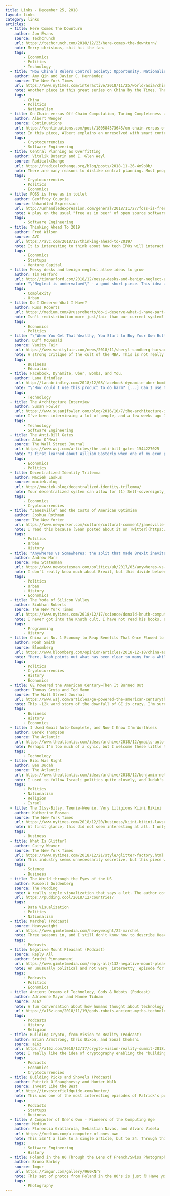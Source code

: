 ```yaml
---
title: Links - December 25, 2018
layout: links
category: links
articles:
  - title: Here Comes The Downturn
    author: Jon Evans
    source: Techcrunch
    url: https://techcrunch.com/2018/12/23/here-comes-the-downturn/
    note: Merry christmas, shit hit the fan.
    tags:
        - Economics
        - Politics
        - Technology
  - title: "How China’s Rulers Control Society: Opportunity, Nationalism, Fear"
    author: Amy Qin and Javier C. Hernández
    source: The New York Times
    url: https://www.nytimes.com/interactive/2018/11/25/world/asia/china-freedoms-control.html
    note: Another piece in this great series on China by the Times. There's so much packed in here and in the rest of the series that I don't even know what to highlight. Just go read it.
    tags:
        - China
        - Politics
        - Nationalism
  - title: On-Chain versus Off-Chain Computation, Turing Completeness and Zero Knowledge Proofs
    author: Albert Wenger
    source: Continuations
    url: https://continuations.com/post/180584573645/on-chain-versus-off-chain-computation-turing
    note: In this piece, Albert explains an unresolved with smart contracts. He asks, "will a new smart contract cause any existing smart contract to misbehave?" This is a problem I hadn't thought about until now, and it made me wonder, what are some blockchain projects trying to solve for this?
    tags:
        - Cryptocurrencies
        - Software Engineering
  - title: Central Planning as Overfitting
    author: Vitalik Buterin and E. Glen Weyl
    source: RadicalxChange
    url: https://radicalxchange.org/blog/posts/2018-11-26-4m9b8b/
    note: There are many reasons to dislike central planning. Most people arguing against it usually point to the [economic calculation problem](https://en.wikipedia.org/wiki/Economic_calculation_problem) and the fact that even if the required data could be collated, which is on its own impossible, we wouldn't have the compute power to make optimal decisions, so instead we should offload this process to markets. In this piece, Buterin and Weyl make an analogy to a [common failure mode](https://en.wikipedia.org/wiki/Overfitting) in statistically inferred systems (not necessarily machine learned) that is even easier to accept. I had not thought about it before, and found it very insightful. In short, they argue that systems with simpler designs, particularly those with less knobs for bureaucrats to fiddle with, are better. Our experience of highly complex systems don't generalize well, so we should aim for less parameters to tune. This in turn also has the advantage of making systems less prone to corruption, since it is harder for the person behind the wheel to hide their actions behind the complex interaction effects of the system. Lastly, they discuss the differences between simple and familiar systems, and how a lot of the structures that organize our lives are actually quite complicated, but we're used to them. You can consider the essay a proposal to apply Occam's razor to political economy.
    tags:
        - Cryptocurrencies
        - Politics
        - Economics
  - title: FOSS is free as in toilet
    author: Geoffroy Couprie
    source: Unhandled Expression
    url: http://unhandledexpression.com/general/2018/11/27/foss-is-free-as-in-toilet.html
    note: A play on the usual "free as in beer" of open source software, denouncing the tragedy of the commons implied by the organization system as it is today. "Let’s own up to the absurdity of talking about a personal freedom that depends mainly on hidden people working for free."
    tags:
        - Software Engineering
  - title: Thinking Ahead To 2019
    author: Fred Wilson
    source: AVC
    url: https://avc.com/2018/12/thinking-ahead-to-2019/
    note: It is interesting to think about how tech IPOs will interact with the bear market of the past few weeks. Here Fred argues that it's about time for the private and public markets to sync up once again, and that the startup sector is well positioned to make things work. I'm not so sure.
    tags:
        - Economics
        - Startups
        - Venture Capital
  - title: Messy desks and benign neglect allow ideas to grow
    author: Tim Harford
    url: http://timharford.com/2018/12/messy-desks-and-benign-neglect-allow-ideas-to-grow/
    note: "\"Neglect is undervalued\" - a good short piece. This idea applies to family life, to office productivity, and even urban design. If a space is too controlled, there's no room for emergent behavior."
    tags:
        - Complexity
        - Urban
  - title: Do I Deserve What I Have?
    author: Russ Roberts
    url: https://medium.com/@russroberts/do-i-deserve-what-i-have-part-i-6553091dd85c
    note: Isn't redistribution more just/fair than our current system? What kind of perverse incentives does it introduce? How do we avoid free-loading? And how do we make sure that redistributive taxation doesn't deter innovation and entrepreneurship? As usual, Russ does a good job of asking the big questions and answering them smartly, with simple words. Don't miss out on [Part II](https://medium.com/@russroberts/do-i-deserve-what-i-have-part-ii-9ee3ce75b46e), while we wait for the third installment.
    tags:
        - Economics
        - Politics
  - title: "\"When You Get That Wealthy, You Start to Buy Your Own Bullshit\": The Miseducation of Sheryl Sandberg"
    author: Duff McDonald
    source: Vanity Fair
    url: https://www.vanityfair.com/news/2018/11/sheryl-sandberg-harvard-business-school-leadership
    note: A strong critique of the cult of the MBA. This is not really about Sandberg, who sadly is just the scapegoat, but about the ethics of business, and the problems that arise from the antinomy of objective profit-seeking and subjective value-judgement. The author blames [the great man theory](https://en.wikipedia.org/wiki/Great_man_theory) as rehashed by HBS for many of the woes of the industry. I disagree with a lot of what's said here. In the end nothing gets done without _someone_ making decisions, and I don't think the case method pretends to have The One Objectively Correct Answer, but it's good to think about how respected institutions can improve.
    tags:
        - Business
        - Education
  - title: Facebook, Dynamite, Uber, Bombs, and You.
    author: Lana Brindley
    url: http://lanabrindley.com/2018/12/08/facebook-dynamite-uber-bombs-and-you
    note: "\"How could I use this product to do harm? [...] Can I use this platform, this API, this plugin, this app, this feature  to do something that, as reasonable moral human beings, we feel a little uncomfortable about?\" These questions matter. The author's point is these things shouldn't exist, but instead that there are trade-offs in building them. We should think more about trade-offs."
    tags:
        - Technology
  - title: The Architecture Interview
    author: Susan Fowler
    url: https://www.susanjfowler.com/blog/2016/10/7/the-architecture-interview
    note: I've been interviewing a lot of people, and a few weeks ago I was asked to cover architecture for the first time. I had never built a distributed system until I started working at Apple. Sure, I'd used Heroku with a Redis instance and a Postgres DB, but all of that was totally abstracted away from me. Reading this was an eye-opener as to how much I've learned in the past few years, and it made me reflect on some of the interviews I had while switching teams - even two years ago I already felt skilled at systems design, and that experience is rare. Working at a place like Apple can really distort your perception of what's normal.
    tags:
        - Technology
        - Software Engineering
  - title: The Anti-Bill Gates
    author: Adam O’Neal
    source: The Wall Street Journal
    url: https://www.wsj.com/articles/the-anti-bill-gates-1544227025
    note: "I first learned about William Easterly when one of my econ professors handed me his book, _The Elusive Quest for Growth: Economists' Adventures and Misadventures in the Tropics_. I read that a few years ago, and by now have forgotten many of its anecdotes, but its key point resonated with me and shaped a lot of my intuition behind economics. Essentially, Easterly shows that the classic top-down technocratic solutions that make up foreign aid tend to backfire in unexpected ways because they're full of perverse incentives for businesses, bureaucrats, and individuals alike. The headline, and part of the article, opposes his views to those of Bill Gates which is gimmicky and click-baity, but the content is substantial. For a deeper dive into Easterly's thought, check out his [Econtalk episodes](https://www.econlib.org/econtalk-by-featured-guest-and-letter/?selected_letter=E#WilliamEasterly), or obviously check out his actual work EQG is a pretty easy read."
    tags:
        - Economics
        - Politics
  - title: Decentralized Identity Trilemma
    author: Maciek Laskus
    source: maciek.blog
    url: http://maciek.blog/decentralized-identity-trilemma/
    note: Your decentralized system can allow for (1) Self-sovereignty, (2) Privacy-preservation, (3) Sybil-resistance. Pick two.
    tags:
        - Economics
        - Cryptocurrencies
  - title: “Janesville” and the Costs of American Optimism
    author: Joshua Rothman
    source: The New Yorker
    url: https://www.newyorker.com/culture/cultural-comment/janesville-and-the-dangers-of-american-optimism
    note: I read this because [Sean posted about it on Twitter](https://twitter.com/SeanLavery/status/1073623811881398273). Turns out his family comes from there, which I didn't know until after I read the article and told him I was adding this to my to-read pile. I have a very hard time understanding company towns. This book will be a good start.
    tags:
        - Politics
        - Urban
        - History
  - title: "Anywheres vs Somewheres: the split that made Brexit inevitable"
    author: Andrew Marr
    source: New Statesman
    url: https://www.newstatesman.com/politics/uk/2017/03/anywheres-vs-somewheres-split-made-brexit-inevitable
    note: I don't really know much about Brexit, but this divide between "any-wheres" and "some-wheres" is an interesting one. For a while, I've been making a similar argument about the cosmopolitan urban elites vs secluded rural communities elsewhere in the world.
    tags:
        - Politics
        - Urban
        - History
        - Economics
  - title: The Yoda of Silicon Valley
    author: Siobhan Roberts
    source: The New York Times
    url: https://www.nytimes.com/2018/12/17/science/donald-knuth-computers-algorithms-programming.html
    note: I never got into the Knuth cult, I have not read his books, and don't pretend to know much about his research, but I know he's a highly influential figure who changed the field of computer scince again and again in the last ~60 years. Reading about him, and how he spends his time these days was fascinating.
    tags:
        - Programming
        - History
  - title: China as No. 1 Economy to Reap Benefits That Once Flowed to U.S.
    author: Noah Smith
    source: Bloomberg
    url: https://www.bloomberg.com/opinion/articles/2018-12-18/china-as-no-1-economy-to-reap-benefits-that-once-flowed-to-u-s
    note: "Here, Noah points out what has been clear to many for a while: China is already the main world power, and the trend says that's not gonna change. Still wrapping my head around the obvious implications & struggling to understand 2nd/3rd order effects. It made me think of [this piece](https://www.nytimes.com/2018/12/18/business/dealbook/digital-reserve-currency.html) by Brian Brooks, the chief legal officer of Coinbase. If the replacement of the USD as the world reserve currency is a real worry near-term, it would be a good strategy for the US to push for a non-sovereign-backed currency instead of ceding the position to China. It's like a kid, who knowing he's lost the game, grabs the ball and takes it home with him early."
    tags:
        - Politics
        - Cryptocurrencies
        - History
        - Economics
  - title: GE Powered the American Century—Then It Burned Out
    author: Thomas Gryta and Ted Mann
    source: The Wall Street Journal
    url: https://www.wsj.com/articles/ge-powered-the-american-centurythen-it-burned-out-11544796010
    note: This ~12k word story of the downfall of GE is crazy. I'm sure someone has studied it well, but don't conglomerates go totally in the opposite direction of Coasian theory of the firm? Odd that the paper it comes from was written in the golden era of conglomerates. The section on GE Capital overtaking the industrial “real economy” branch of GE has a lot of echoes of Braeburn Capital. Odd to think of the financialization of industrial giants.
    tags:
        - Business
        - History
        - Economics
  - title: I Used Gmail Auto-Complete, and Now I Know I’m Worthless
    author: Derek Thompson
    source: The Atlantic
    url: https://www.theatlantic.com/ideas/archive/2018/12/gmails-auto-complete-feature-makes-us-feel-like-robots/578155/
    note: Perhaps I'm too much of a cynic, but I welcome these little time saving technologies. They help me more than they make me doubt my humanity. Thompson says near the end that "to see these technologies in action is to be confronted with the fact that we are not so very special or unique." Good, someone had to break it to us.
    tags:
        - Technology
  - title: Bibi Was Right
    author: Ben Judah
    source: The Atlantic
    url: https://www.theatlantic.com/ideas/archive/2018/12/benjamin-netanyahu-predicted-rise-authoritarianism/578374/
    note: I used to follow Israeli politics quite closely, and Judah's reflections here echo a lot of my own opinions. I remember grasping, as a 15 or 16 year old, for the first time grasping that Israel can't be both democratic and Jewish in the long run, and how that realization changed so much of my world view. The world is going in a strange direction.
    tags:
        - Politics
        - Nationalism
        - Religion
        - Israel
  - title: The Itsy-Bitsy, Teenie-Weenie, Very Litigious Kiini Bikini
    author: Katherine Rosman
    source: The New York Times
    url: https://www.nytimes.com/2018/12/20/business/kiini-bikini-lawsuit-ipek-irgit-solange-ferrarini.html
    note: At first glance, this did not seem interesting at all. I only read it because several people I respect brought it up on Twitter as a great read, and it was! TL;DR this is a crazy story about a turkish woman who started a fashion company that sold a ton of really high end bikinis, then a bunch of companies like Victorias Secret and Neiman Marcus started copying her, so she sued them over it. In the end, she settled with VS, but it turns out she had copied the design herself from a woman in Brazil who sells bikinis at the beach, and there’s a whole legal shit-show about what copyright is supposed to be surrounding this case. Super interesting.
    tags:
        - Business
  - title: What Is Glitter?
    author: Caity Weaver
    source: The New York Times
    url: https://www.nytimes.com/2018/12/21/style/glitter-factory.html
    note: This industry seems unnecessarily secretive, but this piece was pretty fun. It's good science writing, although, I have to say, the self-deprecating tone felt a bit out of place for the NYT. I had never really thought about how glitter is made, and had always assumed it was some kind of shredded/pulverized metal. I guess it makes sense that it's mainly plastic, since that's much cheaper, but, again, I'd  never thought of it.
    tags:
        - Science
        - Business
  - title: The World through the Eyes of the US
    author: Russell Goldenberg
    source: The Pudding
    note: A really simple visualization that says a lot. The author combed through 741,576 section front headlines since 1900, looking for which country got the most mentions in any given month. It's pretty amazing how much attention Britain was given early on, and how much reporting about wars takes up the front page. Germany and then the Axis take over during the world wars, then there's Russia during the cold war, followed Vietnam and Iraq. The fact that China takes up so much of the last ten years is also telling. This is a great project, I just wish the articles were linked, too.
    url: https://pudding.cool/2018/12/countries/
    tags:
        - Data Visualization
        - Politics
        - Nationalism
  - title: Marchel (Podcast)
    source: Heavyweight
    url: https://www.gimletmedia.com/heavyweight/22-marchel
    note: Three seasons in, and I still don't know how to describe Heavyweight. Jonathan Goldstein somehow manages to create amazing stories where I can initially see none. This time around, he tracks down the single guy who blew it during the filming of [Russian Ark](https://en.wikipedia.org/wiki/Russian_Ark), an experimental single-shot full-length movie I had never heard of.
    tags:
        - Podcasts
  - title: Negative Mount Pleasant (Podcast)
    source: Reply All
    author: Sruthi Pinnamaneni
    url: https://www.gimletmedia.com/reply-all/132-negative-mount-pleasant
    note: An unusually political and not very _internetty_ episode for this show, but still a very interesting listen about the interactions between local governments and corporations. It pairs nicely with [this Planet Money episode about Amazon and NYC](https://www.npr.org/sections/money/2018/12/07/674256473/episode-880-is-amazon-good-for-new-york).
    tags:
        - Podcasts
        - Politics
        - Economics
  - title: Ancient Dreams of Technology, Gods & Robots (Podcast)
    author: Adrienne Mayor and Hanne Tidnam
    source: a16z
    note: A fun conversation about how humans thought about technology thousands of years ago, and how little some things have changed. I had never heard about [Talos](https://en.wikipedia.org/wiki/Talos) and especially liked that part of the podcast.
    url: https://a16z.com/2018/11/19/gods-robots-ancient-myths-technology-mayor/
    tags:
        - Podcasts
        - History
        - Religion
  - title: Building Crypto, from Vision to Reality (Podcast)
    author: Brian Armstrong, Chris Dixon, and Sonal Chokshi
    source: a16z
    url: https://a16z.com/2018/12/17/crypto-vision-reality-summit-2018/
    note: I really like the idea of cryptography enabling the "building blocks" style tech that Web 2.0 companies had promised many years ago. Today, no one wants to build on top of other people's platforms, because historically, platforms end up screweing developers - just ask developers [who built on top of Twitter](https://stratechery.com/2015/twitter-might/). Crypto might finally lay out the right kinds of incentives, and lead us to a place where tiny services can actually ride on others' rails. It's still early days...
    tags:
        - Podcasts
        - Economics
        - Cryptocurrencies
  - title: Building Picks and Shovels (Podcast)
    author: Patrick O'Shaughnessy and Hunter Walk
    source: Invest Like the Best
    url: http://investorfieldguide.com/hunter/
    note: This was one of the most interesting episodes of Patrick's podcast recently. Origin stories are always cool, but especially so when they're so eclectic. Learning a bit about the decisions behind 2nd Life's and YouTube's early economies was fun, but what I found most insightful (by far!) was "is it a value or is it a tactic?" towards the end of the episode. We need to remember why we do the things we do.
    tags:
        - Podcasts
        - Startups
        - Business
  - title: A Computer of One’s Own - Pioneers of the Computing Age
    source: Medium
    author: Florencia Grattarola, Sebastian Navas, and Alvaro Videla
    url: https://medium.com/a-computer-of-ones-own
    note: This isn't a link to a single article, but to 24. Through this advent calendar, these three decided to tell the stories of 24 women who, as they explain, "made today’s computing industry as amazing as it is." The whole set is awesome, but I especially enjoyed reading about [Kathleen Booth](https://medium.com/a-computer-of-ones-own/kathleen-booth-machine-learning-pioneer-7cb8b2ed70c8) and [Wendy Carlos](https://medium.com/a-computer-of-ones-own/wendy-carlos-electronic-music-pioneer-9a795282bb8d).
    tags:
        - Software Engineering
        - History
  - title: Poland in the 80 Through the Lens of French/Swiss Photographer Bruno Barbey
    author: Bruno Barbey
    source: Imgur
    url: https://imgur.com/gallery/960KNrY
    note: This set of photos from Poland in the 80's is just 👌 Have you seen other similar photo sets that capture a culture at a single point in time? I'd love to see them!
    tags:
        - Photography
---
```

